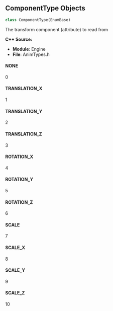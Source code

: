 ## ComponentType Objects

```python
class ComponentType(EnumBase)
```

The transform component (attribute) to read from

**C++ Source:**

- **Module**: Engine
- **File**: AnimTypes.h

<a id="unreal.ComponentType.NONE"></a>

#### NONE

0

<a id="unreal.ComponentType.TRANSLATION_X"></a>

#### TRANSLATION_X

1

<a id="unreal.ComponentType.TRANSLATION_Y"></a>

#### TRANSLATION_Y

2

<a id="unreal.ComponentType.TRANSLATION_Z"></a>

#### TRANSLATION_Z

3

<a id="unreal.ComponentType.ROTATION_X"></a>

#### ROTATION_X

4

<a id="unreal.ComponentType.ROTATION_Y"></a>

#### ROTATION_Y

5

<a id="unreal.ComponentType.ROTATION_Z"></a>

#### ROTATION_Z

6

<a id="unreal.ComponentType.SCALE"></a>

#### SCALE

7

<a id="unreal.ComponentType.SCALE_X"></a>

#### SCALE_X

8

<a id="unreal.ComponentType.SCALE_Y"></a>

#### SCALE_Y

9

<a id="unreal.ComponentType.SCALE_Z"></a>

#### SCALE_Z

10

<a id="unreal.CopyBoneDeltaMode"></a>